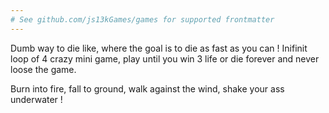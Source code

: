 ```yaml
---
# See github.com/js13kGames/games for supported frontmatter
---
```

Dumb way to die like, where the goal is to die as fast as you can !
Inifinit loop of 4 crazy mini game, play until you win 3 life or die forever and never loose the game.

Burn into fire, fall to ground, walk against the wind, shake your ass underwater !
